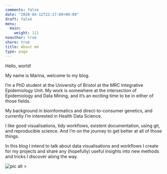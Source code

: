```yaml
---
comments: false
date: "2020-04-12T22:17:00+00:00"
draft: false
menu:
  main:
    weight: 111
noauthor: true
share: true
title: About me
type: page
---
```


Hello, world!

My name is Marina, welcome to my blog.

I’m a PhD student at the University of Bristol at the MRC Integrative Epidemiology Unit. My work is somewhere at the intersection of Epidemiology and Data Mining, and it’s an exciting time to be in either of those fields.

My background in bioinformatics and direct-to-consumer genetics, and currently I’m interested in Health Data Science.

I like good visualisations, tidy workflows, existent documentation, using git, and reproducible science. And I’m on the journey to get better at all of those things.

In this blog I intend to talk about data visualisations and workflows I create for my projects and share any (hopefully) useful insights into new methods and tricks I discover along the way.

![pic alt >](/img/marina-logo-large.gif)
